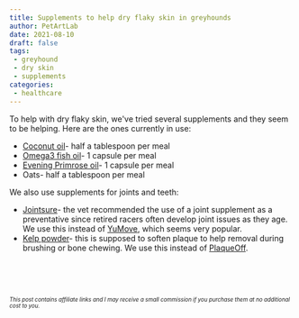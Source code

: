 ```yaml
---
title: Supplements to help dry flaky skin in greyhounds
author: PetArtLab
date: 2021-08-10
draft: false
tags:
 - greyhound
 - dry skin
 - supplements
categories:
 - healthcare
---
```


To help with dry flaky skin, we've tried several supplements and they seem to be helping. Here are the ones currently in use:

* [Coconut oil](https://amzn.to/3kV4A1S)- half a tablespoon per meal
* [Omega3 fish oil](https://amzn.to/3tusfuc)- 1 capsule per meal
* [Evening Primrose oil](https://amzn.to/3zVOdJ0)- 1 capsule per meal
* Oats- half a tablespoon per meal

We also use supplements for joints and teeth:

* [Jointsure](https://amzn.to/3DSQE1h)- the vet recommended the use of a joint supplement as a preventative since retired racers often develop joint issues as they age.  We use this instead of [YuMove](https://yumove.co.uk/), which seems very popular.
* [Kelp powder](https://amzn.to/3DUVvit)- this is supposed to soften plaque to help removal during brushing or bone chewing. We use this instead of [PlaqueOff](https://amzn.to/38LbEbZ). 
<br>


<br>


<br>



<sub><sup>_This post contains affiliate links and I may receive a small commission if you purchase them at no additional cost to you._</sup></sub>